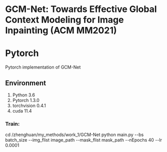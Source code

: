 # GCM-Net: Towards Effective Global Context Modeling for Image Inpainting (ACM MM2021)

# Pytorch 
Pytorch implementation of GCM-Net

## Environment
1. Python 3.6 
2. Pytorch 1.3.0
3. torchvision 0.4.1
4. cuda 11.4

### Train: 

cd /zhenghuan/my_methods/work_1/GCM-Net
python main.py --bs batch_size --img_flist image_path --mask_flist mask_path --nEpochs 40 --lr 0.0001

